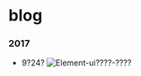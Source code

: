 # blog
### 2017
+ 9?24? ![Element-ui????-????](https://jvsheng.github.io/blog/2017/09/24/Element-ui%E6%BA%90%E7%A0%81%E5%88%86%E6%9E%90-%E5%8D%95%E5%85%83%E6%B5%8B%E8%AF%95/)
